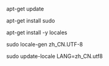 apt-get update

apt-get install sudo

apt-get install -y locales

sudo locale-gen zh_CN.UTF-8

sudo update-locale LANG=zh_CN.utf8